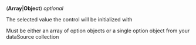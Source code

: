 <!-- initialValue property -->
(**Array**|**Object**) *optional*

The selected value the control will be initialized with

Must be either an array of option objects or a single option object from your dataSource collection
